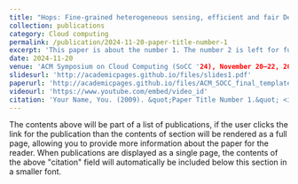 ```yaml
---
title: "Hops: Fine-grained heterogeneous sensing, efficient and fair Deep Learning cluster scheduling system"
collection: publications
category: Cloud computing
permalink: /publication/2024-11-20-paper-title-number-1
excerpt: 'This paper is about the number 1. The number 2 is left for future work.'
date: 2024-11-20
venue: 'ACM Symposium on Cloud Computing (SoCC '24), November 20–22, 2024, Redmond, WA, USA'
slidesurl: 'http://academicpages.github.io/files/slides1.pdf'
paperurl: 'http://academicpages.github.io/files/ACM_SOCC_final_template (11).pdf'
videourl: 'https://www.youtube.com/embed/video_id'
citation: 'Your Name, You. (2009). &quot;Paper Title Number 1.&quot; <i>Journal 1</i>. 1(1).'
---
```


The contents above will be part of a list of publications, if the user clicks the link for the publication than the contents of section will be rendered as a full page, allowing you to provide more information about the paper for the reader. When publications are displayed as a single page, the contents of the above "citation" field will automatically be included below this section in a smaller font.
